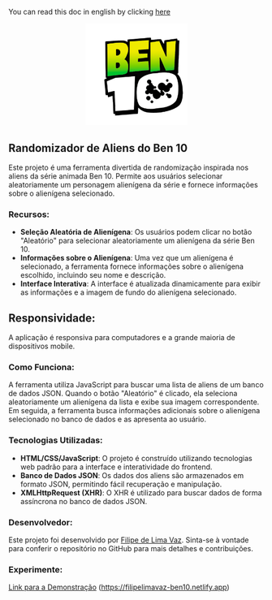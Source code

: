 You can read this doc in english by clicking [here](./README-english.md)

<p align="center">
  <img src="assets/imgs/logo.png" width="200px" alt="Descrição da imagem">
</p>

## Randomizador de Aliens do Ben 10

Este projeto é uma ferramenta divertida de randomização inspirada nos aliens da série animada Ben 10. Permite aos usuários selecionar aleatoriamente um personagem alienígena da série e fornece informações sobre o alienígena selecionado.

### Recursos:

- **Seleção Aleatória de Alienígena**: Os usuários podem clicar no botão "Aleatório" para selecionar aleatoriamente um alienígena da série Ben 10.
- **Informações sobre o Alienígena**: Uma vez que um alienígena é selecionado, a ferramenta fornece informações sobre o alienígena escolhido, incluindo seu nome e descrição.
- **Interface Interativa**: A interface é atualizada dinamicamente para exibir as informações e a imagem de fundo do alienígena selecionado.

## Responsividade:
A aplicação é responsiva para computadores e a grande maioria de dispositivos mobile.

### Como Funciona:

A ferramenta utiliza JavaScript para buscar uma lista de aliens de um banco de dados JSON. Quando o botão "Aleatório" é clicado, ela seleciona aleatoriamente um alienígena da lista e exibe sua imagem correspondente. Em seguida, a ferramenta busca informações adicionais sobre o alienígena selecionado no banco de dados e as apresenta ao usuário.

### Tecnologias Utilizadas:

- **HTML/CSS/JavaScript**: O projeto é construído utilizando tecnologias web padrão para a interface e interatividade do frontend.
- **Banco de Dados JSON**: Os dados dos aliens são armazenados em formato JSON, permitindo fácil recuperação e manipulação.
- **XMLHttpRequest (XHR)**: O XHR é utilizado para buscar dados de forma assíncrona no banco de dados JSON.

### Desenvolvedor:

Este projeto foi desenvolvido por [Filipe de Lima Vaz](https://www.linkedin.com/in/filipe-de-lima-vaz/). Sinta-se à vontade para conferir o repositório no GitHub para mais detalhes e contribuições.

### Experimente:

[Link para a Demonstração](#) (https://filipelimavaz-ben10.netlify.app)
